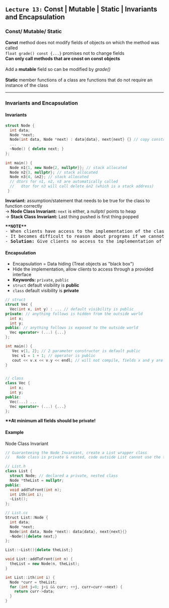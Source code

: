 ## `Lecture 13:` Const | Mutable | Static | Invariants and Encapsulation



### Const/ Mutable/ Static
**Const** method does not modify fields of objects on which the method was called <br>
`float grade() const {...}` promises not to change fields <br>
**Can only call methods that are cnost on const objects** <br>
<br>
Add a **mutable** field so can be modified by *grade()* <br>
<br>
**Static** member functions of a class are functions that do not require an instance of the class

-------------------------------------------------------------------------------



### Invariants and Encapsulation 
#### Invariants
```c++
struct Node {
  int data;
  Node *next;
  Node(int data, Node *next) : data{data}, next{next} {} // copy constructor 
  ...
  ~Node() { delete next; } 
};
 
int main() {
  Node n1{1, new Node{2, nullptr}}; // stack allocated
  Node n2{3, nullptr}; // stack allocated
  Node n3{4, &n2}; // stack allocated
  // dtors for n1, n2, n3 are automatically called
  //   dtor for n3 will call delete &n2 (which is a stack address)
 }
```
**Invariant:** assumption/statement that needs to be true for the class to function correctly <br>
  -> **Node Class Invariant:** `next` is either, a nullptr/ points to heap <br>
  -> **Stack Class Invariant:** Last thing pushed is first thing popped 
<pre>
<b>**NOTE**</b>
- When clients have access to the implementation of the class, it is hard to guarantee invariant
- It becomes difficult to reason about programs if we cannot guarantee class invariants
- <b>Solution:</b> Give clients no access to the implementation of the class (introducing <b>encapsulation</b>)
</pre> 

#### Encapsulation 
- Encapsulation = Data hiding (Treat objects as "black box") 
- Hide the implementation, allow clients to access through a provided interface
- **Keywords:** `private`, `public`
- `struct` default visibility is **public** 
- `class` default visibility is **private** 
```c++
// struct 
struct Vec {
  Vec(int x, int y) : ... // default visibility is public
private: // anything follows is hidden from the outside world
  int x;
  int y;
public: // anything follows is exposed to the outside world
  Vec operator+ (...) {...}
};

int main() {
   Vec v{1, 2}; // 2 parameter constructor is default public 
   Vec v1 = 1 + 1; // operator is public 
   cout << v.x << v.y << endl; // will not compile, fields x and y are private
}


// class 
class Vec {
  int x; 
  int y;
public:
  Vec(...) ...
  Vec operator+ (...) {...}
};
```
<b>\**At minimum all fields should be private!</b>

#### Example
Node Class Invariant
```c++ 
// Guaranteeing the Node Invariant, create a List wrapper class 
//   Node class is private & nested, code outside List cannot use the term Node

// List.h
class List {
  struct Node; // declared a private, nested class
  Node *theList = nullptr;
public:
  void addToFront(int n);
  int ith(int i);
  ~List();
};

// List.cc
Struct List::Node {
  int data;
  Node *next;
  Node(int data, Node *next): data{data}, next{next}{} 
  ~Node(){delete next;}
};

List::~List(){delete theList;}

void List::addToFront(int n) { 
  theList = new Node(n, theList); 
}

int List::ith(int i) {
  Node *curr = theList;
  for (int j=0; j<i && curr; ++j, curr=curr->next) {
    return curr->data;
  }
}
```
